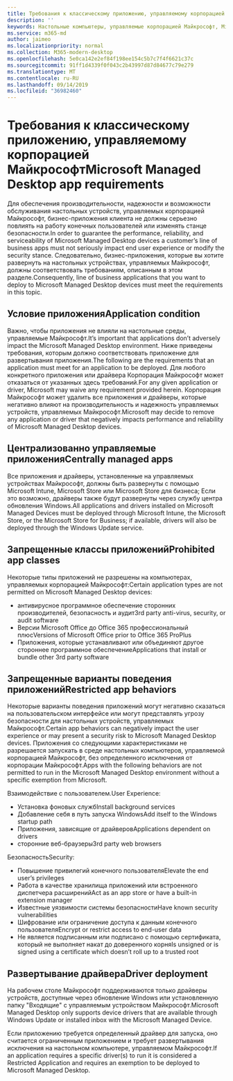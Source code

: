 ```yaml
---
title: Требования к классическому приложению, управляемому корпорацией Майкрософт
description: ''
keywords: Настольные компьютеры, управляемые корпорацией Майкрософт, Microsoft 365, служба, документация
ms.service: m365-md
author: jaimeo
ms.localizationpriority: normal
ms.collection: M365-modern-desktop
ms.openlocfilehash: 5e0ca142e2ef84f198ee154c5b7c7f4f6621c37c
ms.sourcegitcommit: 91ff1d4339f0f043c2b43997d87d84677c79e279
ms.translationtype: MT
ms.contentlocale: ru-RU
ms.lasthandoff: 09/14/2019
ms.locfileid: "36982460"
---
```

# <a name="microsoft-managed-desktop-app-requirements"></a><span data-ttu-id="146d3-103">Требования к классическому приложению, управляемому корпорацией Майкрософт</span><span class="sxs-lookup"><span data-stu-id="146d3-103">Microsoft Managed Desktop app requirements</span></span>

<!--This topic is the target for aka.ms/app-req. This is aka link is used from EA agreeement for MMD. do not delete.-->

<!--Application addendum -->
 
<span data-ttu-id="146d3-104">Для обеспечения производительности, надежности и возможности обслуживания настольных устройств, управляемых корпорацией Майкрософт, бизнес-приложения клиента не должны серьезно повлиять на работу конечных пользователей или изменять станце безопасности.</span><span class="sxs-lookup"><span data-stu-id="146d3-104">In order to guarantee the performance, reliability, and serviceability of Microsoft Managed Desktop devices a customer’s line of business apps must not seriously impact end user experience or modify the security stance.</span></span> <span data-ttu-id="146d3-105">Следовательно, бизнес-приложения, которые вы хотите развернуть на настольных устройствах, управляемых Майкрософт, должны соответствовать требованиям, описанным в этом разделе.</span><span class="sxs-lookup"><span data-stu-id="146d3-105">Consequently, line of business applications that you want to deploy to Microsoft Managed Desktop devices must meet the requirements in this topic.</span></span>

## <a name="application-condition"></a><span data-ttu-id="146d3-106">Условие приложения</span><span class="sxs-lookup"><span data-stu-id="146d3-106">Application condition</span></span>

<span data-ttu-id="146d3-107">Важно, чтобы приложения не влияли на настольные среды, управляемые Майкрософт.</span><span class="sxs-lookup"><span data-stu-id="146d3-107">It’s important that applications don’t adversely impact the Microsoft Managed Desktop environment.</span></span> <span data-ttu-id="146d3-108">Ниже приведены требования, которым должно соответствовать приложение для развертывания приложения.</span><span class="sxs-lookup"><span data-stu-id="146d3-108">The following are the requirements that an application must meet for an application to be deployed.</span></span> <span data-ttu-id="146d3-109">Для любого конкретного приложения или драйвера Корпорация Майкрософт может отказаться от указанных здесь требований.</span><span class="sxs-lookup"><span data-stu-id="146d3-109">For any given application or driver, Microsoft may waive any requirement provided herein.</span></span> <span data-ttu-id="146d3-110">Корпорация Майкрософт может удалить все приложения и драйверы, которые негативно влияют на производительность и надежность управляемых устройств, управляемых Майкрософт.</span><span class="sxs-lookup"><span data-stu-id="146d3-110">Microsoft may decide to remove any application or driver that negatively impacts performance and reliability of Microsoft Managed Desktop devices.</span></span>

## <a name="centrally-managed-apps"></a><span data-ttu-id="146d3-111">Централизованно управляемые приложения</span><span class="sxs-lookup"><span data-stu-id="146d3-111">Centrally managed apps</span></span>

<span data-ttu-id="146d3-112">Все приложения и драйверы, установленные на управляемых устройствах Майкрософт, должны быть развернуты с помощью Microsoft Intune, Microsoft Store или Microsoft Store для бизнеса; Если это возможно, драйверы также будут развернуты через службу центра обновления Windows.</span><span class="sxs-lookup"><span data-stu-id="146d3-112">All applications and drivers installed on Microsoft Managed Devices must be deployed through Microsoft Intune, the Microsoft Store, or the Microsoft Store for Business; if available, drivers will also be deployed through the Windows Update service.</span></span> 

## <a name="prohibited-app-classes"></a><span data-ttu-id="146d3-113">Запрещенные классы приложений</span><span class="sxs-lookup"><span data-stu-id="146d3-113">Prohibited app classes</span></span>

<span data-ttu-id="146d3-114">Некоторые типы приложений не разрешены на компьютерах, управляемых корпорацией Майкрософт:</span><span class="sxs-lookup"><span data-stu-id="146d3-114">Certain application types are not permitted on Microsoft Managed Desktop devices:</span></span>
- <span data-ttu-id="146d3-115">антивирусное программное обеспечение сторонних производителей, безопасность и аудит</span><span class="sxs-lookup"><span data-stu-id="146d3-115">3rd party anti-virus, security, or audit software</span></span>
- <span data-ttu-id="146d3-116">Версии Microsoft Office до Office 365 профессиональный плюс</span><span class="sxs-lookup"><span data-stu-id="146d3-116">Versions of Microsoft Office prior to Office 365 ProPlus</span></span>
- <span data-ttu-id="146d3-117">Приложения, которые устанавливают или объединяют другое стороннее программное обеспечение</span><span class="sxs-lookup"><span data-stu-id="146d3-117">Applications that install or bundle other 3rd party software</span></span>

## <a name="restricted-app-behaviors"></a><span data-ttu-id="146d3-118">Запрещенные варианты поведения приложений</span><span class="sxs-lookup"><span data-stu-id="146d3-118">Restricted app behaviors</span></span>

<span data-ttu-id="146d3-119">Некоторые варианты поведения приложений могут негативно сказаться на пользовательском интерфейсе или могут представлять угрозу безопасности для настольных устройств, управляемых Майкрософт.</span><span class="sxs-lookup"><span data-stu-id="146d3-119">Certain app behaviors can negatively impact the user experience or may present a security risk to Microsoft Managed Desktop devices.</span></span> <span data-ttu-id="146d3-120">Приложения со следующими характеристиками не разрешается запускать в среде настольных компьютеров, управляемой корпорацией Майкрософт, без определенного исключения от корпорации Майкрософт.</span><span class="sxs-lookup"><span data-stu-id="146d3-120">Apps with the following behaviors are not permitted to run in the Microsoft Managed Desktop environment without a specific exemption from Microsoft.</span></span>

<span data-ttu-id="146d3-121">Взаимодействие с пользователем.</span><span class="sxs-lookup"><span data-stu-id="146d3-121">User Experience:</span></span>
- <span data-ttu-id="146d3-122">Установка фоновых служб</span><span class="sxs-lookup"><span data-stu-id="146d3-122">Install background services</span></span>
- <span data-ttu-id="146d3-123">Добавление себя в путь запуска Windows</span><span class="sxs-lookup"><span data-stu-id="146d3-123">Add itself to the Windows startup path</span></span>
- <span data-ttu-id="146d3-124">Приложения, зависящие от драйверов</span><span class="sxs-lookup"><span data-stu-id="146d3-124">Applications dependent on drivers</span></span>
- <span data-ttu-id="146d3-125">сторонние веб-браузеры</span><span class="sxs-lookup"><span data-stu-id="146d3-125">3rd party web browsers</span></span>

<span data-ttu-id="146d3-126">Безопасность</span><span class="sxs-lookup"><span data-stu-id="146d3-126">Security:</span></span>
- <span data-ttu-id="146d3-127">Повышение привилегий конечного пользователя</span><span class="sxs-lookup"><span data-stu-id="146d3-127">Elevate the end user’s privileges</span></span>
- <span data-ttu-id="146d3-128">Работа в качестве хранилища приложений или встроенного диспетчера расширений</span><span class="sxs-lookup"><span data-stu-id="146d3-128">Act as an app store or have a built-in extension manager</span></span>
- <span data-ttu-id="146d3-129">Известные уязвимости системы безопасности</span><span class="sxs-lookup"><span data-stu-id="146d3-129">Have known security vulnerabilities</span></span>
- <span data-ttu-id="146d3-130">Шифрование или ограничение доступа к данным конечного пользователя</span><span class="sxs-lookup"><span data-stu-id="146d3-130">Encrypt or restrict access to end-user data</span></span>
- <span data-ttu-id="146d3-131">Не является подписанным или подписано с помощью сертификата, который не выполняет накат до доверенного корня</span><span class="sxs-lookup"><span data-stu-id="146d3-131">Is unsigned or is signed using a certificate which doesn’t roll up to a trusted root</span></span>


## <a name="driver-deployment"></a><span data-ttu-id="146d3-132">Развертывание драйвера</span><span class="sxs-lookup"><span data-stu-id="146d3-132">Driver deployment</span></span>

<span data-ttu-id="146d3-133">На рабочем столе Майкрософт поддерживаются только драйверы устройств, доступные через обновление Windows или установленную папку "Входящие" с управляемым устройством Майкрософт.</span><span class="sxs-lookup"><span data-stu-id="146d3-133">Microsoft Managed Desktop only supports device drivers that are available through Windows Update or installed inbox with the Microsoft Managed Device.</span></span> 

<span data-ttu-id="146d3-134">Если приложению требуется определенный драйвер для запуска, оно считается ограниченным приложением и требует развертывания исключения на настольном компьютере, управляемом Майкрософт.</span><span class="sxs-lookup"><span data-stu-id="146d3-134">If an application requires a specific driver(s) to run it is considered a Restricted Application and requires an exemption to be deployed to Microsoft Managed Desktop.</span></span> 

